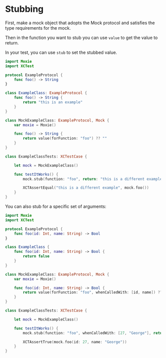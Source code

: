 # Stubbing

First, make a mock object that adopts the Mock protocol and satisfies the type requirements for the mock.

Then in the function you want to stub you can use `value` to get the value to return.

In your test, you can use `stub` to set the stubbed value.

```swift
import Moxie
import XCTest

protocol ExampleProtocol {
    func foo() -> String
}

class ExampleClass: ExampleProtocol {
    func foo() -> String {
        return "this is an example"
    }
}

class MockExampleClass: ExampleProtocol, Mock {
    var moxie = Moxie()

    func foo() -> String {
        return value(forFunction: "foo") ?? ""
    }
}

class ExampleClassTests: XCTestCase {

    let mock = MockExampleClass()

    func testItWorks() {
        mock.stub(function: "foo", return: "this is a different example")

        XCTAssertEqual("this is a different example", mock.foo())
    }
}
```

You can also stub for a specific set of arguments:

```swift
import Moxie
import XCTest

protocol ExampleProtocol {
    func foo(id: Int, name: String) -> Bool
}

class ExampleClass {
    func foo(id: Int, name: String) -> Bool {
        return false
    }
}

class MockExampleClass: ExampleProtocol, Mock {
    var moxie = Moxie()

    func foo(id: Int, name: String) -> Bool {
        return value(forFunction: "foo", whenCalledWith: [id, name]) ?? false
    }
}

class ExampleClassTests: XCTestCase {

    let mock = MockExampleClass()

    func testItWorks() {
        mock.stub(function: "foo", whenCalledWith: [27, "George"], return: true)

        XCTAssertTrue(mock.foo(id: 27, name: "George"))
    }
}
```
